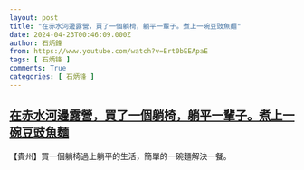 ```yaml
---
layout: post
title: "在赤水河邊露營，買了一個躺椅，躺平一輩子。煮上一碗豆豉魚麵"
date: 2024-04-23T00:46:09.000Z
author: 石炳鋒
from: https://www.youtube.com/watch?v=Ert0bEEApaE
tags: [ 石炳锋 ]
comments: True
categories: [ 石炳锋 ]
---
```

<!--1713833169000-->
[在赤水河邊露營，買了一個躺椅，躺平一輩子。煮上一碗豆豉魚麵](https://www.youtube.com/watch?v=Ert0bEEApaE)
------

<div>
【貴州】買一個躺椅過上躺平的生活，簡單的一碗麵解決一餐。
</div>
